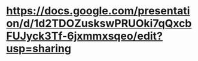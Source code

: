 # https://docs.google.com/presentation/d/1d2TDOZuskswPRUOki7qQxcbFUJyck3Tf-6jxmmxsqeo/edit?usp=sharing
